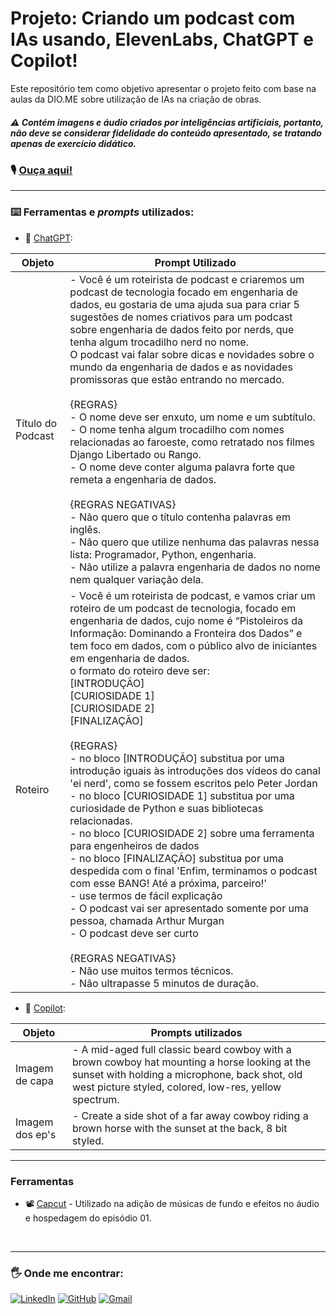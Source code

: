 
# Projeto: Criando um podcast com IAs usando, ElevenLabs, ChatGPT e Copilot!

Este repositório tem como objetivo apresentar o projeto feito com base na aulas da DIO.ME sobre utilização de IAs na criação de obras.

##### ⚠️ Contém imagens e áudio criados por inteligências artificiais, portanto, não deve se considerar fidelidade do conteúdo apresentado, se tratando apenas de exercício didático.

### 🎙️ [Ouça aqui!](https://www.capcut.com/s/CZfxr-tb2jfHjkcf/)

<hr/>

### ⌨️ Ferramentas e _prompts_ utilizados:

- 🤖 [ChatGPT](https://chat.openai.com/):

| Objeto | Prompt Utilizado |
|---------|-----------------|
| Título do Podcast | - Você é um roteirista de podcast e criaremos um podcast de tecnologia focado em engenharia de dados, eu gostaria de uma ajuda sua para criar 5 sugestões de nomes criativos para um podcast sobre engenharia de dados feito por nerds, que tenha algum trocadilho nerd no nome.<br> O podcast vai falar sobre dicas e novidades sobre o mundo da engenharia de dados e as novidades promissoras que estão entrando no mercado.<br><br>{REGRAS}<br>- O nome deve ser enxuto, um nome e um subtítulo.<br>- O nome tenha algum trocadilho com nomes relacionadas ao faroeste, como retratado nos filmes Django Libertado ou Rango.<br>- O nome deve conter alguma palavra forte que remeta a engenharia de dados.<br><br>{REGRAS NEGATIVAS}<br>- Não quero que o título contenha palavras em inglês.<br>- Não quero que utilize nenhuma das palavras nessa lista: Programador, Python, engenharia.<br>- Não utilize a palavra engenharia de dados no nome nem qualquer variação dela.
| Roteiro | - Você é um roteirista de podcast, e vamos criar um roteiro de um podcast de tecnologia, focado em engenharia de dados, cujo nome é “Pistoleiros da Informação: Dominando a Fronteira dos Dados” e tem foco em dados, com o público alvo de iniciantes em engenharia de dados.<br>o formato do roteiro deve ser:<br>[INTRODUÇÃO]<br>[CURIOSIDADE 1]<br>[CURIOSIDADE 2]<br>[FINALIZAÇÃO]<br><br>{REGRAS}<br>- no bloco [INTRODUÇÃO] substitua por uma introdução iguais às introduções dos vídeos do canal 'ei nerd', como se fossem escritos pelo Peter Jordan<br>- no bloco [CURIOSIDADE 1] substitua por uma curiosidade de Python e suas bibliotecas relacionadas.<br>- no bloco [CURIOSIDADE 2] sobre uma ferramenta para engenheiros de dados<br>- no bloco [FINALIZAÇÃO] substitua por uma despedida com o final 'Enfim, terminamos o podcast com esse BANG! Até a próxima, parceiro!'<br>- use termos de fácil explicação<br>- O podcast vai ser apresentado somente por uma pessoa, chamada Arthur Murgan<br>- O podcast deve ser curto<br><br>{REGRAS NEGATIVAS}<br>- Não use muitos termos técnicos.<br>- Não ultrapasse 5 minutos de duração.

- 🎨 [Copilot](https://copilot.microsoft.com/images/create/):

| Objeto | Prompts utilizados |
|-------- | --------------- |
| Imagem de capa | - A mid-aged full classic beard cowboy with a brown cowboy hat mounting a horse looking at the sunset with holding a microphone, back shot, old west picture styled, colored, low-res, yellow spectrum.
| Imagem dos ep's | - Create a side shot of a far away cowboy riding a brown horse with the sunset at the back, 8 bit styled.

<hr/>

### Ferramentas

- 📽️ [Capcut](https://www.capcut.com) - Utilizado na adição de músicas de fundo e efeitos no áudio e hospedagem do episódio 01.


<br>
<hr/> 


### 🖐️ Onde me encontrar:



[![LinkedIn](https://img.shields.io/badge/LinkedIn-0077B5?style=for-the-badge&logo=linkedin&logoColor=white)](https://www.linkedin.com/in/lucasaribeiro/)  [![GitHub](https://img.shields.io/badge/GitHub-100000?style=for-the-badge&logo=github&logoColor=white)](https://github.com/Lucas-Ribeir0) [![Gmail](https://img.shields.io/badge/Gmail-333333?style=for-the-badge&logo=gmail&logoColor=red)](mailto:lucasantonioribeiro0@gmail.com)

